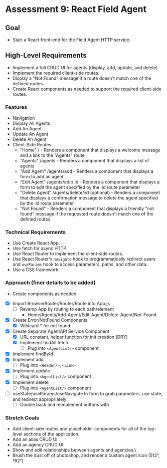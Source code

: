 # Assessment 9: React Field Agent

## Goal
* Start a React front-end for the Field Agent HTTP service.

## High-Level Requirements
* Implement a full CRUD UI for agents (display, add, update, and delete).
* Implement the required client-side routes.
* Display a "Not Found" message if a route doesn't match one of the defined routes.
* Create React components as needed to support the required client-side routes.

### Features
* Navigation
* Display All Agents
* Add An Agent
* Update An Agent
* Delete An Agent
* Client-Side Routes
  * "Home" / - Renders a component that displays a welcome message and a link to the "Agents" route
  * "Agents" /agents - Renders a component that displays a list of agents
  * "Add Agent" /agents/add - Renders a component that displays a form to add an agent
  * "Edit Agent" /agents/edit/:id - Renders a component that displays a form to edit the agent specified by the :id route parameter
  * "Delete Agent" /agents/delete/:id (optional) - Renders a component that displays a confirmation message to delete the agent specified by the :id route parameter
  * "Not Found" - Renders a component that displays a friendly "not found" message if the requested route doesn't match one of the defined routes

### Technical Requirements
* Use Create React App.
* Use fetch for async HTTP.
* Use React Router to implement the client-side routes.
* Use React Router's `navigate` hook to programmatically redirect users and `useParams` hook to access parameters, paths, and other data.
* Use a CSS framework.

### Approach (finer details to be added)
* Create components as needed
* [x] Import BrowserRouter/Router/Route into App.js 
  * [ ] Revamp App by routing to each path/element
	* Home/Agents/Add-Agent/Edit-Agent/Delete-Agent/Not-Found
* [x] Create Error/NotFound Components
  * [x] Wildcard \* for not found 
* [x] Create Separate AgentAPI Service Component
  * [x] URL constant, helper function for init creation (DRY)
  * [x] Implement findAll fetch
    * [ ] Plug into `<AgentList/>` component
* [x] Implement findById
* [x] Implement add
  * [ ] Plug into `<Header/>`, `<Link>`
* [x] Implement update
    * [ ] Plug into `<AgentList/>` component
* [x] Implement delete
    * [ ] Plug into `<AgentList/>` component
* [ ] useState/useParams/useNavigate In form to grab parameters, use state, and redirect appropriately
  * [ ] Double back and reimplement buttons with `<Link to=""></Link>

### Stretch Goals
* Add client-side routes and placeholder components for all of the top-level sections of the application.
* Add an alias CRUD UI.
* Add an agency CRUD UI.
* Show and edit relationships between agents and agencies.\
* Brush the dust off of photoshop, and render a custom agent icon (512^, 192^)
